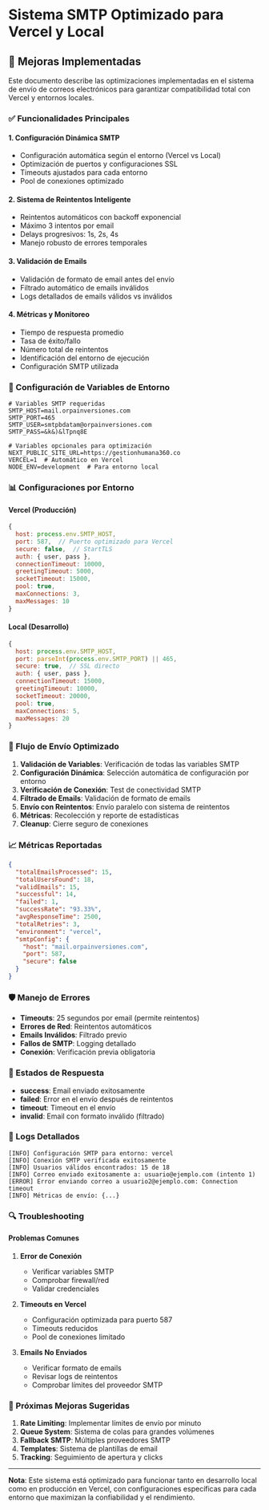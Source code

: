# Sistema SMTP Optimizado para Vercel y Local

## 🚀 Mejoras Implementadas

Este documento describe las optimizaciones implementadas en el sistema de envío de correos electrónicos para garantizar compatibilidad total con Vercel y entornos locales.

### ✅ Funcionalidades Principales

#### 1. **Configuración Dinámica SMTP**
- Configuración automática según el entorno (Vercel vs Local)
- Optimización de puertos y configuraciones SSL
- Timeouts ajustados para cada entorno
- Pool de conexiones optimizado

#### 2. **Sistema de Reintentos Inteligente**
- Reintentos automáticos con backoff exponencial
- Máximo 3 intentos por email
- Delays progresivos: 1s, 2s, 4s
- Manejo robusto de errores temporales

#### 3. **Validación de Emails**
- Validación de formato de email antes del envío
- Filtrado automático de emails inválidos
- Logs detallados de emails válidos vs inválidos

#### 4. **Métricas y Monitoreo**
- Tiempo de respuesta promedio
- Tasa de éxito/fallo
- Número total de reintentos
- Identificación del entorno de ejecución
- Configuración SMTP utilizada

### 🔧 Configuración de Variables de Entorno

```env
# Variables SMTP requeridas
SMTP_HOST=mail.orpainversiones.com
SMTP_PORT=465
SMTP_USER=smtpbdatam@orpainversiones.com
SMTP_PASS=&k&)&lTpnq8E

# Variables opcionales para optimización
NEXT_PUBLIC_SITE_URL=https://gestionhumana360.co
VERCEL=1  # Automático en Vercel
NODE_ENV=development  # Para entorno local
```

### 📊 Configuraciones por Entorno

#### Vercel (Producción)
```javascript
{
  host: process.env.SMTP_HOST,
  port: 587,  // Puerto optimizado para Vercel
  secure: false,  // StartTLS
  auth: { user, pass },
  connectionTimeout: 10000,
  greetingTimeout: 5000,
  socketTimeout: 15000,
  pool: true,
  maxConnections: 3,
  maxMessages: 10
}
```

#### Local (Desarrollo)
```javascript
{
  host: process.env.SMTP_HOST,
  port: parseInt(process.env.SMTP_PORT) || 465,
  secure: true,  // SSL directo
  auth: { user, pass },
  connectionTimeout: 15000,
  greetingTimeout: 10000,
  socketTimeout: 20000,
  pool: true,
  maxConnections: 5,
  maxMessages: 20
}
```

### 🔄 Flujo de Envío Optimizado

1. **Validación de Variables**: Verificación de todas las variables SMTP
2. **Configuración Dinámica**: Selección automática de configuración por entorno
3. **Verificación de Conexión**: Test de conectividad SMTP
4. **Filtrado de Emails**: Validación de formato de emails
5. **Envío con Reintentos**: Envío paralelo con sistema de reintentos
6. **Métricas**: Recolección y reporte de estadísticas
7. **Cleanup**: Cierre seguro de conexiones

### 📈 Métricas Reportadas

```json
{
  "totalEmailsProcessed": 15,
  "totalUsersFound": 18,
  "validEmails": 15,
  "successful": 14,
  "failed": 1,
  "successRate": "93.33%",
  "avgResponseTime": 2500,
  "totalRetries": 3,
  "environment": "vercel",
  "smtpConfig": {
    "host": "mail.orpainversiones.com",
    "port": 587,
    "secure": false
  }
}
```

### 🛡️ Manejo de Errores

- **Timeouts**: 25 segundos por email (permite reintentos)
- **Errores de Red**: Reintentos automáticos
- **Emails Inválidos**: Filtrado previo
- **Fallos de SMTP**: Logging detallado
- **Conexión**: Verificación previa obligatoria

### 🚦 Estados de Respuesta

- **success**: Email enviado exitosamente
- **failed**: Error en el envío después de reintentos
- **timeout**: Timeout en el envío
- **invalid**: Email con formato inválido (filtrado)

### 📝 Logs Detallados

```
[INFO] Configuración SMTP para entorno: vercel
[INFO] Conexión SMTP verificada exitosamente
[INFO] Usuarios válidos encontrados: 15 de 18
[INFO] Correo enviado exitosamente a: usuario@ejemplo.com (intento 1)
[ERROR] Error enviando correo a usuario2@ejemplo.com: Connection timeout
[INFO] Métricas de envío: {...}
```

### 🔍 Troubleshooting

#### Problemas Comunes

1. **Error de Conexión**
   - Verificar variables SMTP
   - Comprobar firewall/red
   - Validar credenciales

2. **Timeouts en Vercel**
   - Configuración optimizada para puerto 587
   - Timeouts reducidos
   - Pool de conexiones limitado

3. **Emails No Enviados**
   - Verificar formato de emails
   - Revisar logs de reintentos
   - Comprobar límites del proveedor SMTP

### 🎯 Próximas Mejoras Sugeridas

1. **Rate Limiting**: Implementar límites de envío por minuto
2. **Queue System**: Sistema de colas para grandes volúmenes
3. **Fallback SMTP**: Múltiples proveedores SMTP
4. **Templates**: Sistema de plantillas de email
5. **Tracking**: Seguimiento de apertura y clicks

---

**Nota**: Este sistema está optimizado para funcionar tanto en desarrollo local como en producción en Vercel, con configuraciones específicas para cada entorno que maximizan la confiabilidad y el rendimiento.